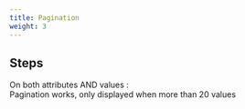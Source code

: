 ```yaml
---
title: Pagination
weight: 3
---
```

## Steps

On both attributes AND values :\
Pagination works, only displayed when more than 20 values


